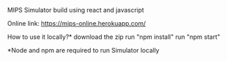 MIPS Simulator build using react and javascript

Online link: https://mips-online.herokuapp.com/

How to use it locally?*
    download the zip
    run "npm install"
    run "npm start"

*Node and npm are required to run Simulator locally